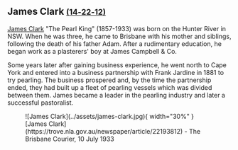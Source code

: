 ## James Clark <small>[(14‑22‑12)](https://brisbane.discovereverafter.com/profile/31913691 "Go to Memorial Information" )</small>

[James Clark](https://adb.anu.edu.au/biography/clark-james-5664) "The Pearl King" (1857-1933) was born on the Hunter River in NSW. When he was three, he came to Brisbane with his mother and siblings, following the death of his father Adam. After a rudimentary education, he began work as a plasterers' boy at James Campbell & Co. 

Some years later after gaining business experience, he went north to Cape York and entered into a business partnership with Frank Jardine in 1881 to try pearling. The business prospered and, by the time the partnership ended, they had built up a fleet of pearling vessels which was divided between them. James became a leader in the pearling industry and later a successful pastoralist.

<figure markdown>
  ![James Clark](../assets/james-clark.jpg){ width="30%" }
  <figcaption markdown>[James Clark](https://trove.nla.gov.au/newspaper/article/22193812) - The Brisbane Courier, 10 July 1933</figcaption>
</figure>